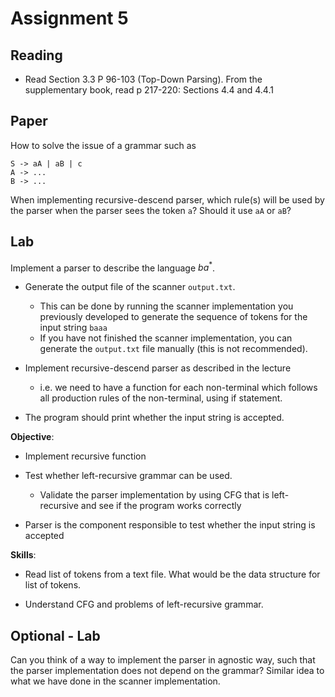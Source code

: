 # Assignment 5

## Reading 

- Read Section 3.3 P 96-103 (Top-Down Parsing). From the supplementary book, read p 217-220: Sections 4.4 and 4.4.1

## Paper 

How to solve the issue of a grammar such as 

```
S -> aA | aB | c 
A -> ...
B -> ... 
```

When implementing recursive-descend parser, which rule(s) will be used by the parser when the parser sees the token `a`? Should it use `aA` or `aB`? 

## Lab 

Implement a parser to describe the language $ba^*$. 
    
- Generate the output file of the scanner `output.txt`. 
    - This can be done by running the scanner implementation you previously developed to generate the sequence of tokens for the input string `baaa`
    - If you have not finished the scanner implementation, you can generate the `output.txt` file manually (this is not recommended). 

- Implement recursive-descend parser as described in the lecture
    - i.e. we need to have a function for each non-terminal which follows all production rules of the non-terminal, using if statement.

- The program should print whether the input string is accepted. 
    

**Objective**:

- Implement recursive function

- Test whether left-recursive grammar can be used. 
    - Validate the parser implementation by using CFG that is left-recursive and see if the program works correctly 
    
- Parser is the component responsible to test whether the input string is accepted 

**Skills**:

- Read list of tokens from a text file. What would be the data structure for list of tokens. 

- Understand CFG and problems of left-recursive grammar. 


## Optional - Lab 

Can you think of a way to implement the parser in agnostic way, such that the parser implementation does not depend on the grammar? Similar idea to what we have done in the scanner implementation. 